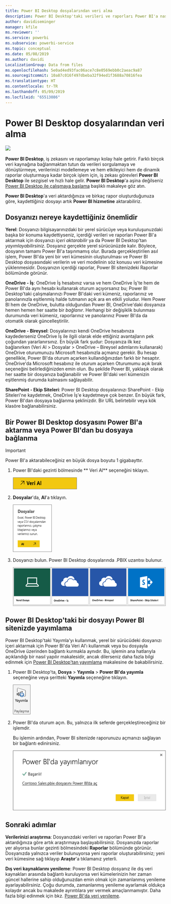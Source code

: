 ```yaml
---
title: Power BI Desktop dosyalarından veri alma
description: Power BI Desktop'taki verileri ve raporları Power BI'a nasıl aktaracağınızı öğrenin
author: davidiseminger
manager: kfile
ms.reviewer: ''
ms.service: powerbi
ms.subservice: powerbi-service
ms.topic: conceptual
ms.date: 05/08/2019
ms.author: davidi
LocalizationGroup: Data from files
ms.openlocfilehash: 5e0ad4ed93fac06ace7c8e0569ebb0c2aeac9a87
ms.sourcegitcommit: 10a87c016f497dbeba32f94ed1f3688a70816fea
ms.translationtype: HT
ms.contentlocale: tr-TR
ms.lasthandoff: 05/09/2019
ms.locfileid: "65513086"
---
```

# <a name="get-data-from-power-bi-desktop-files"></a>Power BI Desktop dosyalarından veri alma
![](media/service-desktop-files/pbid_file_icon.png)

**Power BI Desktop**, iş zekasını ve raporlamayı kolay hale getirir. Farklı birçok veri kaynağına bağlanmaktan tutun da verileri sorgulamaya ve dönüştürmeye, verilerinizi modellemeye ve hem etkileyici hem de dinamik raporlar oluşturmaya kadar birçok işlem için, iş zekası görevleri **Power BI Desktop** ile sezgisel ve hızlı hale gelir. **Power BI Desktop**'a aşina değilseniz [Power BI Desktop ile çalışmaya başlama](desktop-getting-started.md) başlıklı makaleye göz atın.

**Power BI Desktop**'a veri aktardığınıza ve birkaç rapor oluşturduğunuza göre, kaydettiğiniz dosyayı artık **Power BI hizmetine** aktarabiliriz.

## <a name="where-your-file-is-saved-makes-a-difference"></a>Dosyanızı nereye kaydettiğiniz önemlidir
**Yerel**: Dosyanızı bilgisayarınızdaki bir yerel sürücüye veya kuruluşunuzdaki başka bir konuma kaydettiyseniz, içerdiği verileri ve raporları Power BI'a aktarmak için dosyanızı *içeri aktarabilir* ya da Power BI Desktop'tan *yayımlayabilirsiniz*. Dosyanız gerçekte yerel sürücünüzde kalır. Böylece, dosyanın tamamı Power BI'a taşınmamış olur. Burada gerçekleştirilen asıl işlem, Power BI'da yeni bir veri kümesinin oluşturulması ve Power BI Desktop dosyasındaki verilerin ve veri modelinin söz konusu veri kümesine yüklenmesidir. Dosyanızın içerdiği raporlar, Power BI sitenizdeki Raporlar bölümünde görünür.

**OneDrive - İş**: OneDrive İş hesabınız varsa ve hem OneDrive İş'te hem de Power BI'da aynı hesabı kullanarak oturum açıyorsanız bu; Power BI Desktop'taki çalışmalarınızı Power BI'daki veri kümeniz, raporlarınız ve panolarınızla eşitlenmiş halde tutmanın açık ara en etkili yoludur. Hem Power BI hem de OneDrive, bulutta olduğundan Power BI, OneDrive'daki dosyanıza hemen hemen her saatte bir *bağlanır*. Herhangi bir değişiklik bulunması durumunda veri kümeniz, raporlarınız ve panolarınız Power BI'da da otomatik olarak güncelleştirilir.

**OneDrive - Bireysel**: Dosyalarınızı kendi OneDrive hesabınıza kaydederseniz OneDrive İş ile ilgili olarak elde ettiğiniz avantajların pek çoğundan yararlanırsınız. En büyük fark şudur: Dosyanıza ilk kez bağlanırken (Veri Al > Dosyalar > OneDrive – Bireysel adımlarını kullanarak) OneDrive oturumunuzu Microsoft hesabınızla açmanız gerekir. Bu hesap genellikle, Power BI'da oturum açarken kullandığınızdan farklı bir hesaptır. OneDrive'da Microsoft hesabınız ile oturum açarken Oturumumu açık bırak seçeneğini belirlediğinizden emin olun. Bu şekilde Power BI, yaklaşık olarak her saatte bir dosyanıza bağlanabilir ve Power BI'daki veri kümenizin eşitlenmiş durumda kalmasını sağlayabilir.

**SharePoint - Ekip Siteleri**: Power BI Desktop dosyalarınızı SharePoint - Ekip Siteleri'ne kaydetmek, OneDrive İş'e kaydetmeye çok benzer. En büyük fark, Power BI'dan dosyaya bağlanma şeklinizdir. Bir URL belirtebilir veya kök klasöre bağlanabilirsiniz.

## <a name="import-or-connect-to-a-power-bi-desktop-file-from-power-bi"></a>Bir Power BI Desktop dosyasını Power BI'a aktarma veya Power BI'dan bu dosyaya bağlanma
>[!IMPORTANT]
>Power BI'a aktarabileceğiniz en büyük dosya boyutu 1 gigabayttır.

1. Power BI'daki gezinti bölmesinde ** Veri Al** seçeneğini tıklayın.
   
   ![](media/service-desktop-files/pbid_get_data_button.png)
2. **Dosyalar**'da, **Al**'a tıklayın.
   
   ![](media/service-desktop-files/pbid_files_get.png)
3. Dosyanızı bulun. Power BI Desktop dosyalarında .PBIX uzantısı bulunur.
   
   ![](media/service-desktop-files/pbid_find_your_file.png)

## <a name="publish-a-file-from-power-bi-desktop-to-your-power-bi-site"></a>Power BI Desktop'taki bir dosyayı Power BI sitenizde yayımlama
Power BI Desktop'taki Yayımla'yı kullanmak, yerel bir sürücüdeki dosyanızı içeri aktarmak için Power BI'da Veri Al'ı kullanmak veya bu dosyayla OneDrive üzerinden bağlantı kurmakla aynıdır.  Bu, işlemin ana hatlarıyla açıklandığı bir nasıl yapılır makalesidir, ancak dilerseniz daha fazla bilgi edinmek için [Power BI Desktop'tan yayımlama](desktop-upload-desktop-files.md) makalesine de bakabilirsiniz.

1. Power BI Desktop'ta, **Dosya** > **Yayımla** > **Power BI'da yayımla** seçeneğine veya şeritteki **Yayımla** seçeneğine tıklayın.
   
   ![](media/service-desktop-files/pbid_publish.png)
2. Power BI'da oturum açın. Bu, yalnızca ilk seferde gerçekleştireceğiniz bir işlemdir.
   
   Bu işlemin ardından, Power BI sitenizde raporunuzu açmanızı sağlayan bir bağlantı edinirsiniz.
   
   ![](media/service-desktop-files/pbid_publishing.png)

## <a name="next-steps"></a>Sonraki adımlar
**Verilerinizi araştırma**: Dosyanızdaki verileri ve raporları Power BI'a aktardığınıza göre artık araştırmaya başlayabilirsiniz. Dosyanızda raporlar yer alıyorsa bunlar gezinti bölmesindeki **Raporlar** bölümünde görünür. Dosyanızda yalnızca veriler bulunuyorsa yeni raporlar oluşturabilirsiniz; yeni veri kümesine sağ tıklayıp **Araştır**'a tıklamanız yeterli.

**Dış veri kaynaklarını yenileme**: Power BI Desktop dosyanız ile dış veri kaynakları arasında bağlantı kuruluyorsa veri kümelerinizin her zaman güncel hallerine sahip olduğunuzdan emin olmak için zamanlanmış yenileme ayarlayabilirsiniz. Çoğu durumda, zamanlanmış yenileme ayarlamak oldukça kolaydır ancak bu makalede ayrıntılara yer vermek amaçlanmamıştır. Daha fazla bilgi edinmek için bkz. [Power BI'da veri yenileme](refresh-data.md).

